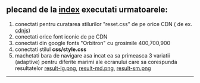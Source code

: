 ## plecand de la [index](./index.html) executati urmatoarele:
1. conectati pentru curatarea stilurilor "reset.css" de pe orice CDN ( de ex.  [cdnjs](https://cdnjs.com))
2. conectati orice font iconic de pe CDN
3. conectati din google fonts "Orbitron" cu grosimile 400,700,900
4. conectati stilul **css/style.css**
5. machetati bara de navigare asa incat ea sa primeasca 3 variatii (adaptive) pentru diferite marimi ale ecranului care sa corespunda resultatelor [result-lg.png](./result-lg.png),  [result-md.png](./result-md.png), [result-sm.png](./result-sm.png)

---

